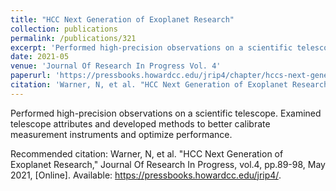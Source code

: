 ```yaml
---
title: "HCC Next Generation of Exoplanet Research"
collection: publications
permalink: /publications/321
excerpt: 'Performed high-precision observations on a scientific telescope. Examined telescope attributes and developed methods to better calibrate measurement instruments and optimize performance.'
date: 2021-05
venue: 'Journal Of Research In Progress Vol. 4'
paperurl: 'https://pressbooks.howardcc.edu/jrip4/chapter/hccs-next-generation-of-exoplanet-research/'
citation: 'Warner, N, et al. "HCC Next Generation of Exoplanet Research," Journal Of Research In Progress, vol.4, pp.89-98, May 2021, [Online]. Available: https://pressbooks.howardcc.edu/jrip4/'
---
```


Performed high-precision observations on a scientific telescope. Examined telescope attributes and developed methods to better calibrate measurement instruments and optimize performance.

Recommended citation: Warner, N, et al. "HCC Next Generation of Exoplanet Research," Journal Of Research In Progress, vol.4, pp.89-98, May 2021, [Online]. Available: https://pressbooks.howardcc.edu/jrip4/.
